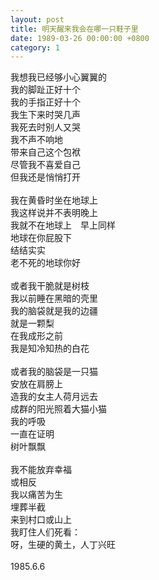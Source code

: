 ```yaml
---
layout: post
title: 明天醒来我会在哪一只鞋子里
date: 1989-03-26 00:00:00 +0800
category: 1
---
```


我想我已经够小心翼翼的<br>
我的脚趾正好十个<br>
我的手指正好十个<br>
我生下来时哭几声<br>
我死去时别人又哭<br>
我不声不响地<br>
带来自己这个包袱<br>
尽管我不喜爱自己<br>
但我还是悄悄打开<br>
<br>
我在黄昏时坐在地球上<br>
我这样说并不表明晚上<br>
我就不在地球上　早上同样<br>
地球在你屁股下<br>
结结实实<br>
老不死的地球你好<br>
<br>
或者我干脆就是树枝<br>
我以前睡在黑暗的壳里<br>
我的脑袋就是我的边疆<br>
就是一颗梨<br>
在我成形之前<br>
我是知冷知热的白花<br>
<br>
或者我的脑袋是一只猫<br>
安放在肩膀上<br>
造我的女主人荷月远去<br>
成群的阳光照着大猫小猫<br>
我的呼吸<br>
一直在证明<br>
树叶飘飘<br>
<br>
我不能放弃幸福<br>
或相反<br>
我以痛苦为生<br>
埋葬半截<br>
来到村口或山上<br>
我盯住人们死看：<br>
呀，生硬的黄土，人丁兴旺<br>
<br>
1985.6.6
